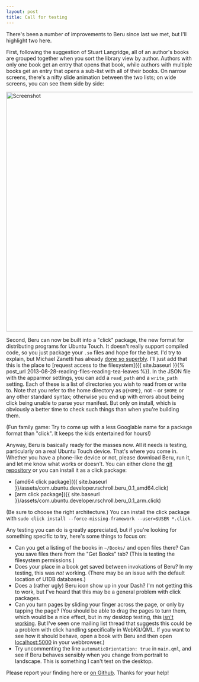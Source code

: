 ```yaml
---
layout: post
title: Call for testing
---
```

There's been a number of improvements to Beru since last we met, but I'll highlight two here.

First, following the suggestion of Stuart Langridge, all of an author's books are grouped together when you sort the library view by author.  Authors with only one book get an entry that opens that book, while authors with multiple books get an entry that opens a sub-list with all of their books.  On narrow screens, there's a nifty slide animation between the two lists; on wide screens, you can see them side by side:


<img class="center" src="{{ site.baseurl }}/assets/screenshot-09-12.png" alt="Screenshot" width="664" height="646" />

Second, Beru can now be built into a "click" package, the new format for distributing programs for Ubuntu Touch.  It doesn't really support compiled code, so you just package your `.so` files and hope for the best.  I'd try to explain, but Michael Zanetti has already [done so superbly](http://notyetthere.org/?p=316).  I'll just add that this is the place to [request access to the filesystem]({{ site.baseurl }}{% post_url 2013-08-28-reading-files-reading-tea-leaves %}).  In the JSON file with the apparmor settings, you can add a `read_path` and a `write_path` setting.  Each of these is a list of directories you wish to read from or write to.  Note that you refer to the home directory as `@{HOME}`, not `~` or `$HOME` or any other standard syntax; otherwise you end up with errors about being click being unable to parse your manifest.  But only on install, which is obviously a better time to check such things than when you're building them.

(Fun family game: Try to come up with a less Googlable name for a package format than "click".  It keeps the kids entertained for hours!)

Anyway, Beru is basically ready for the masses now.  All it needs is testing, particularly on a real Ubuntu Touch device.  That's where you come in.  Whether you have a phone-like device or not, please download Beru, run it, and let me know what works or doesn't.  You can either clone the [git repository]() or you can install it as a click package:

* [amd64 click package]({{ site.baseurl }}/assets/com.ubuntu.developer.rschroll.beru_0.1_amd64.click)
* [arm click package]({{ site.baseurl }}/assets/com.ubuntu.developer.rschroll.beru_0.1_arm.click)

(Be sure to choose the right architecture.)  You can install the click package with `sudo click install --force-missing-framework --user=$USER *.click`.

Any testing you can do is greatly appreciated, but if you're looking for something specific to try, here's some things to focus on:
* Can you get a listing of the books in `~/Books/` and open files there?  Can you save files there from the "Get Books" tab?  (This is testing the filesystem permissions.)
* Does your place in a book get saved between invokations of Beru?  In my testing, this was *not* working.  (There may be an issue with the default location of U1DB databases.)
* Does a (rather ugly) Beru icon show up in your Dash?  I'm not getting this to work, but I've heard that this may be a general problem with click packages.
* Can you turn pages by sliding your finger across the page, or only by tapping the page?  (You should be able to drag the pages to turn them, which would be a nice effect, but in my desktop testing, this [isn't working](http://askubuntu.com/questions/335667/receiving-drag-events-in-a-webview-in-a-qml-application).  But I've seen one mailing list thread that suggests this could be a problem with click handling specifically in WebKit/QML.  If you want to see how it should behave, open a book with Beru and then open [localhost:5000](http://localhost:5000) in your webbrowser.)
* Try uncommenting the line `automaticOrientation: true` in `main.qml`, and see if Beru behaves sensibly when you change from portrait to landscape.  This is something I can't test on the desktop.

Please report your finding here or [on Github](https://github.com/rschroll/beru/issues).  Thanks for your help!

